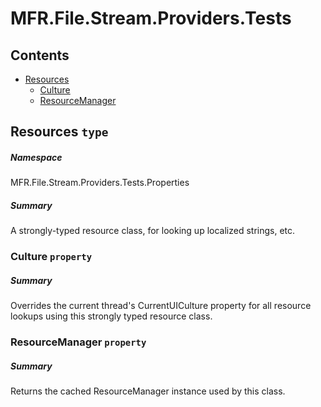 <a name='assembly'></a>
# MFR.File.Stream.Providers.Tests

## Contents

- [Resources](#T-MFR.File.Stream.Providers.Tests-Properties-Resources 'MFR.File.Stream.Providers.Tests.Properties.Resources')
  - [Culture](#P-MFR.File.Stream.Providers.Tests-Properties-Resources-Culture 'MFR.File.Stream.Providers.Tests.Properties.Resources.Culture')
  - [ResourceManager](#P-MFR.File.Stream.Providers.Tests-Properties-Resources-ResourceManager 'MFR.File.Stream.Providers.Tests.Properties.Resources.ResourceManager')

<a name='T-MFR.File.Stream.Providers.Tests-Properties-Resources'></a>
## Resources `type`

##### Namespace

MFR.File.Stream.Providers.Tests.Properties

##### Summary

A strongly-typed resource class, for looking up localized strings, etc.

<a name='P-MFR.File.Stream.Providers.Tests-Properties-Resources-Culture'></a>
### Culture `property`

##### Summary

Overrides the current thread's CurrentUICulture property for all
  resource lookups using this strongly typed resource class.

<a name='P-MFR.File.Stream.Providers.Tests-Properties-Resources-ResourceManager'></a>
### ResourceManager `property`

##### Summary

Returns the cached ResourceManager instance used by this class.
